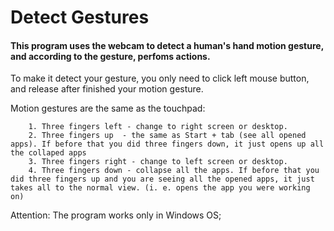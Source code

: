 # Detect Gestures


#### This program uses the webcam to detect a human's hand motion gesture, and according to the gesture, perfoms actions.

To make it detect your gesture, you only need to click left mouse button, and release after finished your motion gesture.

Motion gestures are the same as the touchpad:

        1. Three fingers left - change to right screen or desktop.
        2. Three fingers up  - the same as Start + tab (see all opened apps). If before that you did three fingers down, it just opens up all the collaped apps
        3. Three fingers right - change to left screen or desktop.
        4. Three fingers down - collapse all the apps. If before that you did three fingers up and you are seeing all the opened apps, it just takes all to the normal view. (i. e. opens the app you were working on)
        
Attention:  The program works only in Windows OS;
